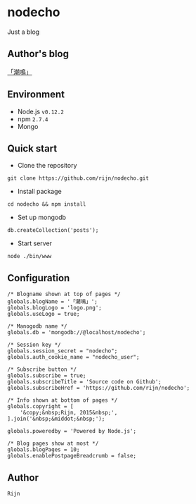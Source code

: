# nodecho
Just a blog

## Author's blog

[「潮鳴」](http://node.pixelnfinite.com/)

## Environment

* Node.js `v0.12.2`
* npm `2.7.4`
* Mongo

## Quick start

* Clone the repository

`git clone https://github.com/rijn/nodecho.git`

* Install package

`cd nodecho && npm install`

* Set up mongodb

`db.createCollection('posts');`

* Start server

`node ./bin/www`

## Configuration

    /* Blogname shown at top of pages */
    globals.blogName = '「潮鳴」';
    globals.blogLogo = 'logo.png';
    globals.useLogo = true;

    /* Manogodb name */
    globals.db = 'mongodb://@localhost/nodecho';

    /* Session key */
    globals.session_secret = "nodecho";
    globals.auth_cookie_name = "nodecho_user";

    /* Subscribe button */
    globals.subscribe = true;
    globals.subscribeTitle = 'Source code on Github';
    globals.subscribeHref = 'https://github.com/rijn/nodecho';

    /* Info shown at bottom of pages */
    globals.copyright = [
        '&copy;&nbsp;Rijn, 2015&nbsp;',
    ].join('&nbsp;&middot;&nbsp;');

    globals.poweredby = 'Powered by Node.js';

    /* Blog pages show at most */
    globals.blogPages = 10;
    globals.enablePostpageBreadcrumb = false;

## Author

`Rijn`